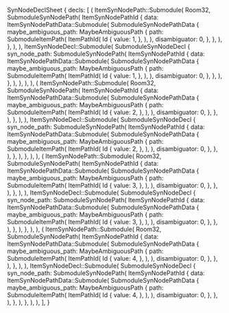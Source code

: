 SynNodeDeclSheet {
    decls: [
        (
            ItemSynNodePath::Submodule(
                Room32,
                SubmoduleSynNodePath(
                    ItemSynNodePathId {
                        data: ItemSynNodePathData::Submodule(
                            SubmoduleSynNodePathData {
                                maybe_ambiguous_path: MaybeAmbiguousPath {
                                    path: SubmoduleItemPath(
                                        ItemPathId(
                                            Id {
                                                value: 1,
                                            },
                                        ),
                                    ),
                                    disambiguator: 0,
                                },
                            },
                        ),
                    },
                ),
            ),
            ItemSynNodeDecl::Submodule(
                SubmoduleSynNodeDecl {
                    syn_node_path: SubmoduleSynNodePath(
                        ItemSynNodePathId {
                            data: ItemSynNodePathData::Submodule(
                                SubmoduleSynNodePathData {
                                    maybe_ambiguous_path: MaybeAmbiguousPath {
                                        path: SubmoduleItemPath(
                                            ItemPathId(
                                                Id {
                                                    value: 1,
                                                },
                                            ),
                                        ),
                                        disambiguator: 0,
                                    },
                                },
                            ),
                        },
                    ),
                },
            ),
        ),
        (
            ItemSynNodePath::Submodule(
                Room32,
                SubmoduleSynNodePath(
                    ItemSynNodePathId {
                        data: ItemSynNodePathData::Submodule(
                            SubmoduleSynNodePathData {
                                maybe_ambiguous_path: MaybeAmbiguousPath {
                                    path: SubmoduleItemPath(
                                        ItemPathId(
                                            Id {
                                                value: 2,
                                            },
                                        ),
                                    ),
                                    disambiguator: 0,
                                },
                            },
                        ),
                    },
                ),
            ),
            ItemSynNodeDecl::Submodule(
                SubmoduleSynNodeDecl {
                    syn_node_path: SubmoduleSynNodePath(
                        ItemSynNodePathId {
                            data: ItemSynNodePathData::Submodule(
                                SubmoduleSynNodePathData {
                                    maybe_ambiguous_path: MaybeAmbiguousPath {
                                        path: SubmoduleItemPath(
                                            ItemPathId(
                                                Id {
                                                    value: 2,
                                                },
                                            ),
                                        ),
                                        disambiguator: 0,
                                    },
                                },
                            ),
                        },
                    ),
                },
            ),
        ),
        (
            ItemSynNodePath::Submodule(
                Room32,
                SubmoduleSynNodePath(
                    ItemSynNodePathId {
                        data: ItemSynNodePathData::Submodule(
                            SubmoduleSynNodePathData {
                                maybe_ambiguous_path: MaybeAmbiguousPath {
                                    path: SubmoduleItemPath(
                                        ItemPathId(
                                            Id {
                                                value: 3,
                                            },
                                        ),
                                    ),
                                    disambiguator: 0,
                                },
                            },
                        ),
                    },
                ),
            ),
            ItemSynNodeDecl::Submodule(
                SubmoduleSynNodeDecl {
                    syn_node_path: SubmoduleSynNodePath(
                        ItemSynNodePathId {
                            data: ItemSynNodePathData::Submodule(
                                SubmoduleSynNodePathData {
                                    maybe_ambiguous_path: MaybeAmbiguousPath {
                                        path: SubmoduleItemPath(
                                            ItemPathId(
                                                Id {
                                                    value: 3,
                                                },
                                            ),
                                        ),
                                        disambiguator: 0,
                                    },
                                },
                            ),
                        },
                    ),
                },
            ),
        ),
        (
            ItemSynNodePath::Submodule(
                Room32,
                SubmoduleSynNodePath(
                    ItemSynNodePathId {
                        data: ItemSynNodePathData::Submodule(
                            SubmoduleSynNodePathData {
                                maybe_ambiguous_path: MaybeAmbiguousPath {
                                    path: SubmoduleItemPath(
                                        ItemPathId(
                                            Id {
                                                value: 4,
                                            },
                                        ),
                                    ),
                                    disambiguator: 0,
                                },
                            },
                        ),
                    },
                ),
            ),
            ItemSynNodeDecl::Submodule(
                SubmoduleSynNodeDecl {
                    syn_node_path: SubmoduleSynNodePath(
                        ItemSynNodePathId {
                            data: ItemSynNodePathData::Submodule(
                                SubmoduleSynNodePathData {
                                    maybe_ambiguous_path: MaybeAmbiguousPath {
                                        path: SubmoduleItemPath(
                                            ItemPathId(
                                                Id {
                                                    value: 4,
                                                },
                                            ),
                                        ),
                                        disambiguator: 0,
                                    },
                                },
                            ),
                        },
                    ),
                },
            ),
        ),
    ],
}